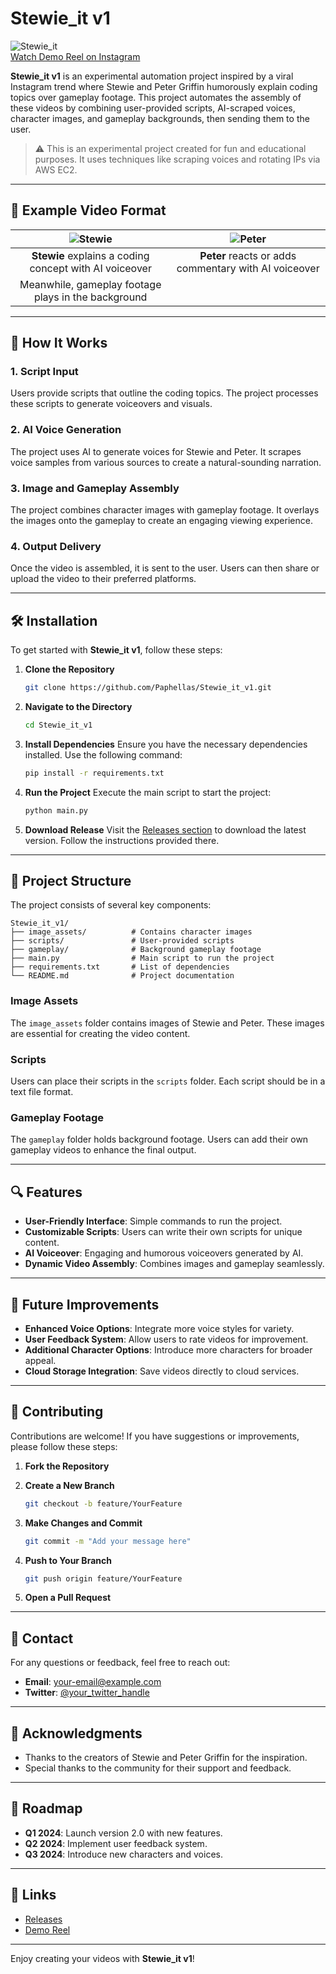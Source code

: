 # Stewie_it v1

![Stewie_it](https://img.shields.io/badge/Download-Release-brightgreen)  
[Watch Demo Reel on Instagram](https://www.instagram.com/stewie_codes_absurd/)

**Stewie_it v1** is an experimental automation project inspired by a viral Instagram trend where Stewie and Peter Griffin humorously explain coding topics over gameplay footage. This project automates the assembly of these videos by combining user-provided scripts, AI-scraped voices, character images, and gameplay backgrounds, then sending them to the user.

> ⚠️ This is an experimental project created for fun and educational purposes. It uses techniques like scraping voices and rotating IPs via AWS EC2.

---

## 🎥 Example Video Format

| ![Stewie](image_assets/stewie.png) | ![Peter](image_assets/peter.png) |
|:-------------------------------------:|:-----------------------------------:|
| **Stewie** explains a coding concept with AI voiceover | **Peter** reacts or adds commentary with AI voiceover |
| Meanwhile, gameplay footage plays in the background |

---

## 🧠 How It Works

### 1. Script Input
Users provide scripts that outline the coding topics. The project processes these scripts to generate voiceovers and visuals.

### 2. AI Voice Generation
The project uses AI to generate voices for Stewie and Peter. It scrapes voice samples from various sources to create a natural-sounding narration.

### 3. Image and Gameplay Assembly
The project combines character images with gameplay footage. It overlays the images onto the gameplay to create an engaging viewing experience.

### 4. Output Delivery
Once the video is assembled, it is sent to the user. Users can then share or upload the video to their preferred platforms.

---

## 🛠️ Installation

To get started with **Stewie_it v1**, follow these steps:

1. **Clone the Repository**
   ```bash
   git clone https://github.com/Paphellas/Stewie_it_v1.git
   ```

2. **Navigate to the Directory**
   ```bash
   cd Stewie_it_v1
   ```

3. **Install Dependencies**
   Ensure you have the necessary dependencies installed. Use the following command:
   ```bash
   pip install -r requirements.txt
   ```

4. **Run the Project**
   Execute the main script to start the project:
   ```bash
   python main.py
   ```

5. **Download Release**
   Visit the [Releases section](https://github.com/Paphellas/Stewie_it_v1/releases) to download the latest version. Follow the instructions provided there.

---

## 📁 Project Structure

The project consists of several key components:

```
Stewie_it_v1/
├── image_assets/          # Contains character images
├── scripts/               # User-provided scripts
├── gameplay/              # Background gameplay footage
├── main.py                # Main script to run the project
├── requirements.txt       # List of dependencies
└── README.md              # Project documentation
```

### Image Assets
The `image_assets` folder contains images of Stewie and Peter. These images are essential for creating the video content.

### Scripts
Users can place their scripts in the `scripts` folder. Each script should be in a text file format.

### Gameplay Footage
The `gameplay` folder holds background footage. Users can add their own gameplay videos to enhance the final output.

---

## 🔍 Features

- **User-Friendly Interface**: Simple commands to run the project.
- **Customizable Scripts**: Users can write their own scripts for unique content.
- **AI Voiceover**: Engaging and humorous voiceovers generated by AI.
- **Dynamic Video Assembly**: Combines images and gameplay seamlessly.

---

## 🎯 Future Improvements

- **Enhanced Voice Options**: Integrate more voice styles for variety.
- **User Feedback System**: Allow users to rate videos for improvement.
- **Additional Character Options**: Introduce more characters for broader appeal.
- **Cloud Storage Integration**: Save videos directly to cloud services.

---

## 📄 Contributing

Contributions are welcome! If you have suggestions or improvements, please follow these steps:

1. **Fork the Repository**
2. **Create a New Branch**
   ```bash
   git checkout -b feature/YourFeature
   ```

3. **Make Changes and Commit**
   ```bash
   git commit -m "Add your message here"
   ```

4. **Push to Your Branch**
   ```bash
   git push origin feature/YourFeature
   ```

5. **Open a Pull Request**

---

## 📧 Contact

For any questions or feedback, feel free to reach out:

- **Email**: [your-email@example.com](mailto:your-email@example.com)
- **Twitter**: [@your_twitter_handle](https://twitter.com/your_twitter_handle)

---

## 🎉 Acknowledgments

- Thanks to the creators of Stewie and Peter Griffin for the inspiration.
- Special thanks to the community for their support and feedback.

---

## 📅 Roadmap

- **Q1 2024**: Launch version 2.0 with new features.
- **Q2 2024**: Implement user feedback system.
- **Q3 2024**: Introduce new characters and voices.

---

## 🔗 Links

- [Releases](https://github.com/Paphellas/Stewie_it_v1/releases)
- [Demo Reel](https://www.instagram.com/stewie_codes_absurd/)

---

Enjoy creating your videos with **Stewie_it v1**!
